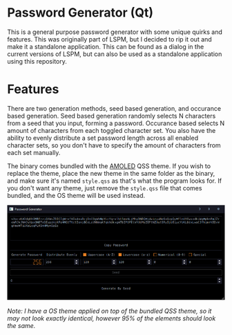 # Password Generator (Qt)
This is a general purpose password generator with some unique quirks and features. This was originally part of LSPM, but I decided to rip it out and make it a standalone application. This can be found as a dialog in the current versions of LSPM, but can also be used as a standalone application using this repository.

# Features
There are two generation methods, seed based generation, and occurance based generation. Seed based generation randomly selects N characters from a seed that you input, forming a password. Occurance based selects N amount of characters from each toggled character set. You also have the ability to evenly distribute a set password length across all enabled character sets, so you don't have to specify the amount of characters from each set manually.

The binary comes bundled with the [AMOLED](https://github.com/GTRONICK/QSS/blob/master/AMOLED.qss) QSS theme. If you wish to replace the theme, place the new theme in the same folder as the binary, and make sure it's named `style.qss` as that's what the program looks for. If you don't want any theme, just remove the `style.qss` file that comes bundled, and the OS theme will be used instead.

![](screenshots/mainwindow.png?raw=true)

_Note: I have a OS theme applied on top of the bundled QSS theme, so it may not look exactly identical, however 95% of the elements should look the same._
